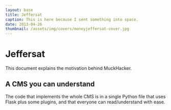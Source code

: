 ```yaml
---
layout: base
title: Jeffersat
caption: This is here because I sent something into space.
date: 2013-04-26
thumbnail: /assets/img/covers/moneyjeffersat-cover.jpg
---
```


# Jeffersat

This document explains the motivation behind MuckHacker.

## A CMS you can understand

The code that implements the whole CMS is in a single Python file that uses Flask plus some plugins, and that everyone can read/understand with ease.
